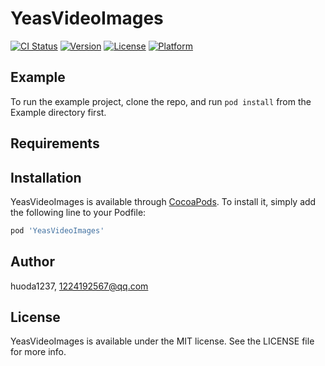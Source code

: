 # YeasVideoImages

[![CI Status](https://img.shields.io/travis/huoda1237/YeasVideoImages.svg?style=flat)](https://travis-ci.org/huoda1237/YeasVideoImages)
[![Version](https://img.shields.io/cocoapods/v/YeasVideoImages.svg?style=flat)](https://cocoapods.org/pods/YeasVideoImages)
[![License](https://img.shields.io/cocoapods/l/YeasVideoImages.svg?style=flat)](https://cocoapods.org/pods/YeasVideoImages)
[![Platform](https://img.shields.io/cocoapods/p/YeasVideoImages.svg?style=flat)](https://cocoapods.org/pods/YeasVideoImages)

## Example

To run the example project, clone the repo, and run `pod install` from the Example directory first.

## Requirements

## Installation

YeasVideoImages is available through [CocoaPods](https://cocoapods.org). To install
it, simply add the following line to your Podfile:

```ruby
pod 'YeasVideoImages'
```

## Author

huoda1237, 1224192567@qq.com

## License

YeasVideoImages is available under the MIT license. See the LICENSE file for more info.
